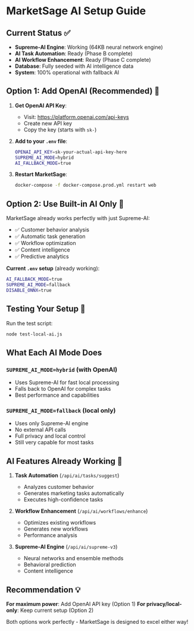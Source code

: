 # MarketSage AI Setup Guide

## Current Status ✅
- **Supreme-AI Engine**: Working (64KB neural network engine)
- **AI Task Automation**: Ready (Phase B complete)
- **AI Workflow Enhancement**: Ready (Phase C complete)
- **Database**: Fully seeded with AI intelligence data
- **System**: 100% operational with fallback AI

## Option 1: Add OpenAI (Recommended) 🚀

1. **Get OpenAI API Key**:
   - Visit: https://platform.openai.com/api-keys
   - Create new API key
   - Copy the key (starts with `sk-`)

2. **Add to your `.env` file**:
   ```bash
   OPENAI_API_KEY=sk-your-actual-api-key-here
   SUPREME_AI_MODE=hybrid
   AI_FALLBACK_MODE=true
   ```

3. **Restart MarketSage**:
   ```bash
   docker-compose -f docker-compose.prod.yml restart web
   ```

## Option 2: Use Built-in AI Only 🧠

MarketSage already works perfectly with just Supreme-AI:

- ✅ Customer behavior analysis
- ✅ Automatic task generation  
- ✅ Workflow optimization
- ✅ Content intelligence
- ✅ Predictive analytics

**Current `.env` setup** (already working):
```bash
AI_FALLBACK_MODE=true
SUPREME_AI_MODE=fallback
DISABLE_ONNX=true
```

## Testing Your Setup 🧪

Run the test script:
```bash
node test-local-ai.js
```

## What Each AI Mode Does

### `SUPREME_AI_MODE=hybrid` (with OpenAI)
- Uses Supreme-AI for fast local processing
- Falls back to OpenAI for complex tasks
- Best performance and capabilities

### `SUPREME_AI_MODE=fallback` (local only)  
- Uses only Supreme-AI engine
- No external API calls
- Full privacy and local control
- Still very capable for most tasks

## AI Features Already Working 🎯

1. **Task Automation** (`/api/ai/tasks/suggest`)
   - Analyzes customer behavior
   - Generates marketing tasks automatically
   - Executes high-confidence tasks

2. **Workflow Enhancement** (`/api/ai/workflows/enhance`)
   - Optimizes existing workflows
   - Generates new workflows
   - Performance analysis

3. **Supreme-AI Engine** (`/api/ai/supreme-v3`)
   - Neural networks and ensemble methods
   - Behavioral prediction
   - Content intelligence

## Recommendation 💡

**For maximum power**: Add OpenAI API key (Option 1)
**For privacy/local-only**: Keep current setup (Option 2)

Both options work perfectly - MarketSage is designed to excel either way! 